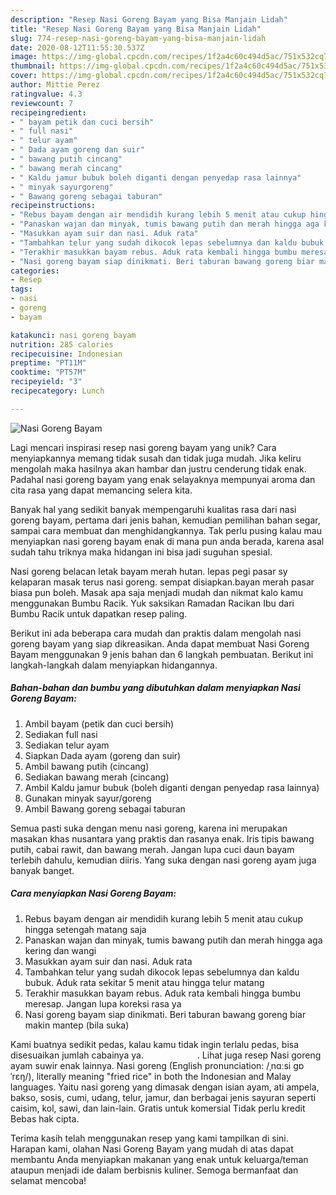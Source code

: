 ```yaml
---
description: "Resep Nasi Goreng Bayam yang Bisa Manjain Lidah"
title: "Resep Nasi Goreng Bayam yang Bisa Manjain Lidah"
slug: 774-resep-nasi-goreng-bayam-yang-bisa-manjain-lidah
date: 2020-08-12T11:55:30.537Z
image: https://img-global.cpcdn.com/recipes/1f2a4c60c494d5ac/751x532cq70/nasi-goreng-bayam-foto-resep-utama.jpg
thumbnail: https://img-global.cpcdn.com/recipes/1f2a4c60c494d5ac/751x532cq70/nasi-goreng-bayam-foto-resep-utama.jpg
cover: https://img-global.cpcdn.com/recipes/1f2a4c60c494d5ac/751x532cq70/nasi-goreng-bayam-foto-resep-utama.jpg
author: Mittie Perez
ratingvalue: 4.3
reviewcount: 7
recipeingredient:
- " bayam petik dan cuci bersih"
- " full nasi"
- " telur ayam"
- " Dada ayam goreng dan suir"
- " bawang putih cincang"
- " bawang merah cincang"
- " Kaldu jamur bubuk boleh diganti dengan penyedap rasa lainnya"
- " minyak sayurgoreng"
- " Bawang goreng sebagai taburan"
recipeinstructions:
- "Rebus bayam dengan air mendidih kurang lebih 5 menit atau cukup hingga setengah matang saja"
- "Panaskan wajan dan minyak, tumis bawang putih dan merah hingga aga kering dan wangi"
- "Masukkan ayam suir dan nasi. Aduk rata"
- "Tambahkan telur yang sudah dikocok lepas sebelumnya dan kaldu bubuk. Aduk rata sekitar 5 menit atau hingga telur matang"
- "Terakhir masukkan bayam rebus. Aduk rata kembali hingga bumbu meresap. Jangan lupa koreksi rasa ya"
- "Nasi goreng bayam siap dinikmati. Beri taburan bawang goreng biar makin mantep (bila suka)"
categories:
- Resep
tags:
- nasi
- goreng
- bayam

katakunci: nasi goreng bayam 
nutrition: 285 calories
recipecuisine: Indonesian
preptime: "PT11M"
cooktime: "PT57M"
recipeyield: "3"
recipecategory: Lunch

---
```



![Nasi Goreng Bayam](https://img-global.cpcdn.com/recipes/1f2a4c60c494d5ac/751x532cq70/nasi-goreng-bayam-foto-resep-utama.jpg)

Lagi mencari inspirasi resep nasi goreng bayam yang unik? Cara menyiapkannya memang tidak susah dan tidak juga mudah. Jika keliru mengolah maka hasilnya akan hambar dan justru cenderung tidak enak. Padahal nasi goreng bayam yang enak selayaknya mempunyai aroma dan cita rasa yang dapat memancing selera kita.

Banyak hal yang sedikit banyak mempengaruhi kualitas rasa dari nasi goreng bayam, pertama dari jenis bahan, kemudian pemilihan bahan segar, sampai cara membuat dan menghidangkannya. Tak perlu pusing kalau mau menyiapkan nasi goreng bayam enak di mana pun anda berada, karena asal sudah tahu triknya maka hidangan ini bisa jadi suguhan spesial.

Nasi goreng belacan letak bayam merah hutan. lepas pegi pasar sy kelaparan masak terus nasi goreng. sempat disiapkan.bayan merah pasar biasa pun boleh. Masak apa saja menjadi mudah dan nikmat kalo kamu menggunakan Bumbu Racik. Yuk saksikan Ramadan Racikan Ibu dari Bumbu Racik untuk dapatkan resep paling.


Berikut ini ada beberapa cara mudah dan praktis dalam mengolah nasi goreng bayam yang siap dikreasikan. Anda dapat membuat Nasi Goreng Bayam menggunakan 9 jenis bahan dan 6 langkah pembuatan. Berikut ini langkah-langkah dalam menyiapkan hidangannya.

<!--inarticleads1-->

##### Bahan-bahan dan bumbu yang dibutuhkan dalam menyiapkan Nasi Goreng Bayam:

1. Ambil  bayam (petik dan cuci bersih)
1. Sediakan  full nasi
1. Sediakan  telur ayam
1. Siapkan  Dada ayam (goreng dan suir)
1. Ambil  bawang putih (cincang)
1. Sediakan  bawang merah (cincang)
1. Ambil  Kaldu jamur bubuk (boleh diganti dengan penyedap rasa lainnya)
1. Gunakan  minyak sayur/goreng
1. Ambil  Bawang goreng sebagai taburan


Semua pasti suka dengan menu nasi goreng, karena ini merupakan masakan khas nusantara yang praktis dan rasanya enak. Iris tipis bawang putih, cabai rawit, dan bawang merah. Jangan lupa cuci daun bayam terlebih dahulu, kemudian diiris. Yang suka dengan nasi goreng ayam juga banyak banget. 

<!--inarticleads2-->

##### Cara menyiapkan Nasi Goreng Bayam:

1. Rebus bayam dengan air mendidih kurang lebih 5 menit atau cukup hingga setengah matang saja
1. Panaskan wajan dan minyak, tumis bawang putih dan merah hingga aga kering dan wangi
1. Masukkan ayam suir dan nasi. Aduk rata
1. Tambahkan telur yang sudah dikocok lepas sebelumnya dan kaldu bubuk. Aduk rata sekitar 5 menit atau hingga telur matang
1. Terakhir masukkan bayam rebus. Aduk rata kembali hingga bumbu meresap. Jangan lupa koreksi rasa ya
1. Nasi goreng bayam siap dinikmati. Beri taburan bawang goreng biar makin mantep (bila suka)


Kami buatnya sedikit pedas, kalau kamu tidak ingin terlalu pedas, bisa disesuaikan jumlah cabainya ya. ⠀⠀⠀⠀⠀⠀⠀⠀. Lihat juga resep Nasi goreng ayam suwir enak lainnya. Nasi goreng (English pronunciation: /ˌnɑːsi ɡɒˈrɛŋ/), literally meaning &#34;fried rice&#34; in both the Indonesian and Malay languages. Yaitu nasi goreng yang dimasak dengan isian ayam, ati ampela, bakso, sosis, cumi, udang, telur, jamur, dan berbagai jenis sayuran seperti caisim, kol, sawi, dan lain-lain. Gratis untuk komersial Tidak perlu kredit Bebas hak cipta. 

Terima kasih telah menggunakan resep yang kami tampilkan di sini. Harapan kami, olahan Nasi Goreng Bayam yang mudah di atas dapat membantu Anda menyiapkan makanan yang enak untuk keluarga/teman ataupun menjadi ide dalam berbisnis kuliner. Semoga bermanfaat dan selamat mencoba!
